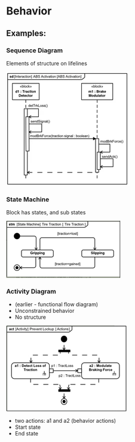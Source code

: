 # Behavior

## Examples:

### Sequence Diagram
Elements of structure on lifelines

![sd](../assets/sd-abs.png)

### State Machine
Block has states, and sub states

![sm](../assets/stm-abs.png)

### Activity Diagram
- (earlier - functional flow diagram)
- Unconstrained behavior
- No structure

![act](../assets/act-abs.png)

- two actions: a1 and a2 (behavior actions)
- Start state
- End state